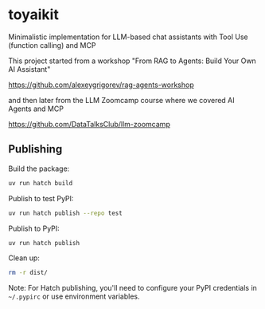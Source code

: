 # toyaikit

Minimalistic implementation for LLM-based chat assistants with Tool Use (function calling) and MCP



This project started from a workshop "From RAG to Agents: Build Your Own AI Assistant"

https://github.com/alexeygrigorev/rag-agents-workshop

and then later from the LLM Zoomcamp course
where we covered AI Agents and MCP

https://github.com/DataTalksClub/llm-zoomcamp

## Publishing

Build the package:
```bash
uv run hatch build
```

Publish to test PyPI:
```bash
uv run hatch publish --repo test
```

Publish to PyPI:
```bash
uv run hatch publish
```

Clean up:
```bash
rm -r dist/
```

Note: For Hatch publishing, you'll need to configure your PyPI credentials in `~/.pypirc` or use environment variables.